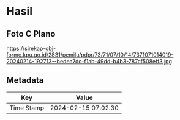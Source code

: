 # Hasil

## Foto C Plano

https://sirekap-obj-formc.kpu.go.id/2831/pemilu/pdpr/73/71/07/10/14/7371071014019-20240214-192713--bedea7dc-f1ab-49dd-b4b3-787cf508eff3.jpg


## Metadata

| Key        | Value               |
| ---------- | ------------------- |
| Time Stamp | 2024-02-15 07:02:30 |



